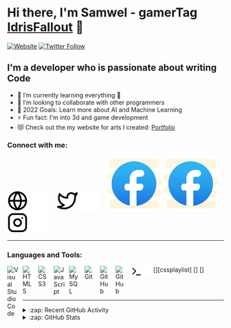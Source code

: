 # Hi there, I'm Samwel - gamerTag [IdrisFallout][Website] 👋 

[![Website](https://img.shields.io/website?down_message=unstable&label=waithakasam.tk&style=for-the-badge&up_message=online&url=http%3A%2F%2Fwaithakasam.tk)](http://waithakasam.tk)
[![Twitter Follow](https://img.shields.io/twitter/follow/SamwelWaithak10?label=TWITTER%20FOLLOW&style=for-the-badge)](https://twitter.com/SamwelWaithak10)



## I'm a developer who is passionate about writing Code

- 🌱 I’m currently learning everything 🤣
- 👯 I’m looking to collaborate with other programmers
- 🥅 2022 Goals: Learn more about AI and Machine Learning
- ⚡ Fun fact: I'm into 3d and game development
- 😻 Check out the my website for arts I created: [Portfolio](https://nodemcu-website.pages.dev/art)

### Connect with me:

[![website](./img/globe-light.svg)](http://www.waithakasam.tk#gh-light-mode-only)
[![website](./img/globe-dark.svg)](http://www.waithakasam.tk#gh-dark-mode-only)
&nbsp;&nbsp;
[![website](./img/twitter-light.svg)](https://twitter.com/SamwelWaithak10#gh-light-mode-only)
[![website](./img/twitter-dark.svg)](https://twitter.com/SamwelWaithak10#gh-dark-mode-only)
&nbsp;&nbsp;
[![website](./img/facebook-light.svg)](https://www.facebook.com/IdrisFallout#gh-light-mode-only)
[![website](./img/facebook-dark.svg)](https://www.facebook.com/IdrisFallout#gh-dark-mode-only)
&nbsp;&nbsp;
[![website](./img/instagram-light.svg)](https://www.instagram.com/samuel.jackey#gh-light-mode-only)
[![website](./img/instagram-dark.svg)](https://www.instagram.com/samuel.jackey#gh-dark-mode-only)

---

### Languages and Tools:

[<img align="left" alt="Visual Studio Code" width="26px" src="https://cdn.jsdelivr.net/gh/devicons/devicon/icons/vscode/vscode-original.svg" style="padding-right:10px;" />][vssite]
[<img align="left" alt="HTML5" width="26px" src="https://cdn.jsdelivr.net/gh/devicons/devicon/icons/html5/html5-original.svg" style="padding-right:10px;" />][htmlfive]
[<img align="left" alt="CSS3" width="26px" src="https://cdn.jsdelivr.net/gh/devicons/devicon/icons/css3/css3-original.svg" style="padding-right:10px;" />][cssplaylist]
[<img align="left" alt="JavaScript" width="26px" src="https://cdn.jsdelivr.net/gh/devicons/devicon/icons/javascript/javascript-original.svg" style="padding-right:10px;" />][jssite]
[<img align="left" alt="MySQL" width="26px" src="https://cdn.jsdelivr.net/gh/devicons/devicon/icons/mysql/mysql-original.svg" style="padding-right:10px;" />][sqlsite]
[<img align="left" alt="Git" width="26px" src="https://cdn.jsdelivr.net/gh/devicons/devicon/icons/git/git-original.svg" style="padding-right:10px;" />][gitsite]
[<img align="left" alt="GitHub" width="26px" src="https://user-images.githubusercontent.com/3369400/139447912-e0f43f33-6d9f-45f8-be46-2df5bbc91289.png" style="padding-right:10px;" />](https://www.github.com/IdrisFallout)
[<img align="left" alt="GitHub" width="26px" src="https://user-images.githubusercontent.com/3369400/139448065-39a229ba-4b06-434b-bc67-616e2ed80c8f.png" style="padding-right:10px;" />](https://www.github.com/IdrisFallout)
[<img align="left" alt="Terminal" width="26px" src="./img/terminal-light.svg" />]
[<img align="left" alt="Terminal" width="26px" src="./img/terminal-dark.svg" />]

<br />
<br />

---




<details>
  <summary>:zap: Recent GitHub Activity</summary>
  
<!--START_SECTION:activity-->
1. ❌ Closed PR [#11](https://github.com/IdrisFallout/Python) in [IdrisFallout/Python](https://github.com/IdrisFallout/Python)
<!--END_SECTION:activity-->

</details>

<details>
  <summary>:zap: GitHub Stats</summary>

  <img align="left" alt="IdrisFallout's GitHub Stats" src="https://github-readme-stats.vercel.app/api?username=IdrisFallout&show_icons=true&hide_border=false&title_color=ff652f&icon_color=FFE400&bg_color=09131B&text_color=ffffff&border_color=0c1a25" />

</details>

[website]: http://www.waithakasam.tk
[twitter]: https://twitter.com/SamwelWaithak10
[instagram]: https://instagram.com/samuel.jackey
[vssite]: https://code.visualstudio.com
[htmlfive]: https://html5up.net
[jssite]: https://www.javascript.com
[sqlsite]: https://www.mysql.com
[gitsite]: https://git-scm.com
